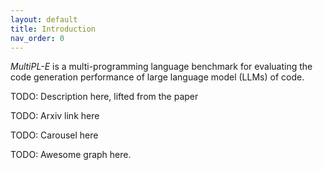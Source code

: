 ```yaml
---
layout: default
title: Introduction
nav_order: 0
---
```


*MultiPL-E* is a multi-programming language benchmark for evaluating the code
generation performance of large language model (LLMs) of code.

TODO: Description here, lifted from the paper

TODO: Arxiv link here

TODO: Carousel here

TODO: Awesome graph here.